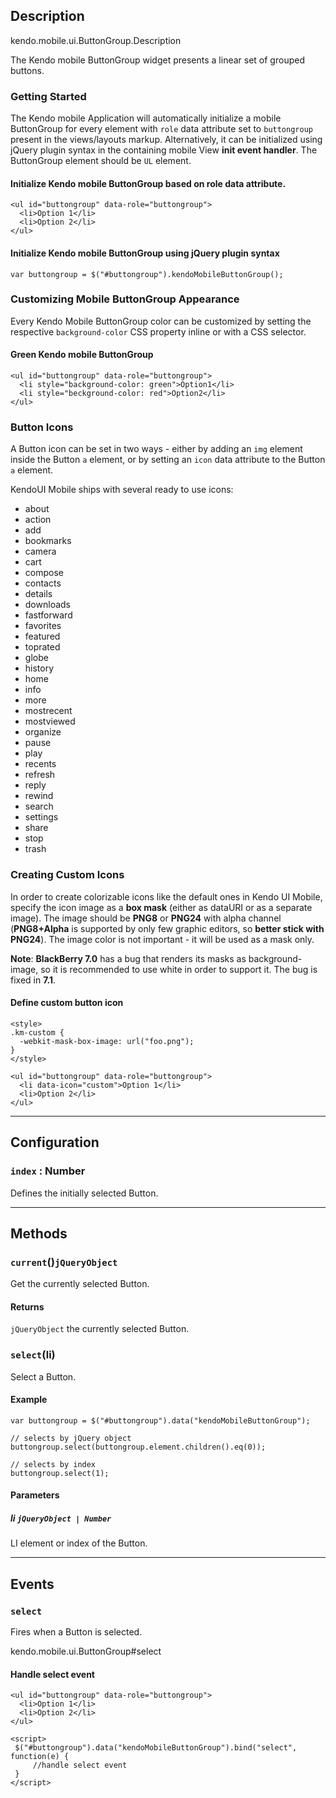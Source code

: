 ## Description


kendo.mobile.ui.ButtonGroup.Description

The Kendo mobile ButtonGroup widget presents a linear set of grouped buttons.

### Getting Started

The Kendo mobile Application will automatically initialize a mobile ButtonGroup for every element with `role` data attribute set to `buttongroup`
present in the views/layouts markup. Alternatively, it can be initialized using jQuery plugin syntax in the containing mobile View **init event handler**. The ButtonGroup element should be `UL` element.

#### Initialize Kendo mobile ButtonGroup based on role data attribute.

    <ul id="buttongroup" data-role="buttongroup">
      <li>Option 1</li>
      <li>Option 2</li>
    </ul>


#### Initialize Kendo mobile ButtonGroup using jQuery plugin syntax

    var buttongroup = $("#buttongroup").kendoMobileButtonGroup();


### Customizing Mobile ButtonGroup Appearance


Every Kendo Mobile ButtonGroup color can be customized by setting the respective `background-color` CSS property inline or with a CSS selector.

#### Green Kendo mobile ButtonGroup

    <ul id="buttongroup" data-role="buttongroup">
      <li style="background-color: green">Option1</li>
      <li style="beckground-color: red">Option2</li>
    </ul>


### Button Icons

A Button icon can be set in two ways - either by adding an `img` element inside the Button `a` element,
or by setting an `icon` data attribute to the Button `a` element.

KendoUI Mobile ships with several ready to use icons:

*   <span class="km-icon km-about"></span>about
*   <span class="km-icon km-action"></span>action
*   <span class="km-icon km-add"></span>add
*   <span class="km-icon km-bookmarks"></span>bookmarks
*   <span class="km-icon km-camera"></span>camera
*   <span class="km-icon km-cart"></span>cart
*   <span class="km-icon km-compose"></span>compose
*   <span class="km-icon km-contacts"></span>contacts
*   <span class="km-icon km-details"></span>details
*   <span class="km-icon km-downloads"></span>downloads
*   <span class="km-icon km-fastforward"></span>fastforward
*   <span class="km-icon km-favorites"></span>favorites
*   <span class="km-icon km-featured"></span>featured
*   <span class="km-icon km-toprated"></span>toprated
*   <span class="km-icon km-globe"></span>globe
*   <span class="km-icon km-history"></span>history
*   <span class="km-icon km-home"></span>home
*   <span class="km-icon km-info"></span>info
*   <span class="km-icon km-more"></span>more
*   <span class="km-icon km-mostrecent"></span>mostrecent
*   <span class="km-icon km-mostviewed"></span>mostviewed
*   <span class="km-icon km-organize"></span>organize
*   <span class="km-icon km-pause"></span>pause
*   <span class="km-icon km-play"></span>play
*   <span class="km-icon km-recents"></span>recents
*   <span class="km-icon km-refresh"></span>refresh
*   <span class="km-icon km-reply"></span>reply
*   <span class="km-icon km-rewind"></span>rewind
*   <span class="km-icon km-search"></span>search
*   <span class="km-icon km-settings"></span>settings
*   <span class="km-icon km-share"></span>share
*   <span class="km-icon km-stop"></span>stop
*   <span class="km-icon km-trash"></span>trash



### Creating Custom Icons

In order to create colorizable icons like the default ones in Kendo UI Mobile, specify the icon image as a **box mask**
(either as dataURI or as a separate image). The image should be **PNG8** or **PNG24** with alpha channel (**PNG8+Alpha** is supported by
only few graphic editors, so **better stick with PNG24**). The image color is not important - it will be used as a mask only.

**Note**: **BlackBerry 7.0** has a bug that renders its masks as background-image, so it is recommended to use white in order to support it. The bug is fixed in **7.1**.

#### Define custom button icon

    <style>
    .km-custom {
      -webkit-mask-box-image: url("foo.png");
    }
    </style>
    
    <ul id="buttongroup" data-role="buttongroup">
      <li data-icon="custom">Option 1</li>
      <li>Option 2</li>
    </ul>



------------------------------------------

## Configuration

### `index` : **Number**  

Defines the initially selected Button.



------------------------------------------

## Methods

### `current`()`jQueryObject`


Get the currently selected Button.
#### Returns 

`jQueryObject` the currently selected Button.

### `select`(li)


Select a Button.

#### Example

    var buttongroup = $("#buttongroup").data("kendoMobileButtonGroup");
    
    // selects by jQuery object
    buttongroup.select(buttongroup.element.children().eq(0));
    
    // selects by index
    buttongroup.select(1);

#### Parameters 

##### li `jQueryObject | Number`

LI element or index of the Button.



------------------------------------------

## Events

### `select`
Fires when a Button is selected.

kendo.mobile.ui.ButtonGroup#select



#### Handle select event

    <ul id="buttongroup" data-role="buttongroup">
      <li>Option 1</li>
      <li>Option 2</li>
    </ul>
    
    <script>
     $("#buttongroup").data("kendoMobileButtonGroup").bind("select", function(e) {
         //handle select event
     }
    </script>

